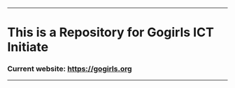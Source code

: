 ***********************
# This is a Repository for Gogirls ICT Initiate
### Current website: https://gogirls.org
***********